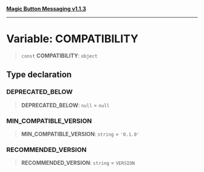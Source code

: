 [**Magic Button Messaging v1.1.3**](../README.md)

***

# Variable: COMPATIBILITY

> `const` **COMPATIBILITY**: `object`

## Type declaration

### DEPRECATED\_BELOW

> **DEPRECATED\_BELOW**: `null` = `null`

### MIN\_COMPATIBLE\_VERSION

> **MIN\_COMPATIBLE\_VERSION**: `string` = `'0.1.0'`

### RECOMMENDED\_VERSION

> **RECOMMENDED\_VERSION**: `string` = `VERSION`
